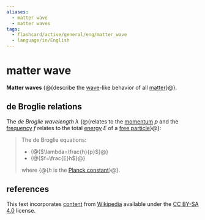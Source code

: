 ```yaml
---
aliases:
  - matter wave
  - matter waves
tags:
  - flashcard/active/general/eng/matter_wave
  - language/in/English
---
```


# matter wave

__Matter waves__ {@{describe the [wave](wave.md)-like behavior of all [matter](matter.md)}@}. <!--SR:!2026-09-03,926,330-->

## de Broglie relations

The _de Broglie wavelength_ $\lambda$ {@{relates to the [momentum](momentum.md) $p$ and the [frequency](frequency.md) $f$ relates to the total [energy](energy.md) $E$ of a [free particle](free%20particle.md)}@}: <!--SR:!2025-03-23,454,290-->

> The de Broglie equations:
>
> - {@{$\lambda=\frac{h}{p}$}@}
> - {@{$f=\frac{E}h$}@}
>
> where {@{$h$ is the [Planck constant](Planck%20constant.md)}@}. <!--SR:!2026-03-18,477,270!2025-07-30,541,290!2025-02-21,504,330-->

## references

This text incorporates [content](https://en.wikipedia.org/wiki/matter_wave) from [Wikipedia](Wikipedia.md) available under the [CC BY-SA 4.0](https://creativecommons.org/licenses/by-sa/4.0/) license.
